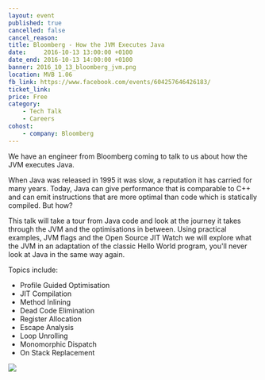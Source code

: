 ```yaml
---
layout: event
published: true
cancelled: false
cancel_reason:
title: Bloomberg - How the JVM Executes Java
date:     2016-10-13 13:00:00 +0100
date_end: 2016-10-13 14:00:00 +0100
banner: 2016_10_13_bloomberg_jvm.png
location: MVB 1.06
fb_link: https://www.facebook.com/events/604257646426183/
ticket_link:
price: Free
category:
    - Tech Talk
    - Careers
cohost:
    - company: Bloomberg
---
```


We have an engineer from Bloomberg coming to talk to us about how the JVM executes Java.

When Java was released in 1995 it was slow, a reputation it has carried for many years. Today, Java can give performance that is comparable to C++ and can emit instructions that are more optimal than code which is statically compiled. But how?

This talk will take a tour from Java code and look at the journey it takes through the JVM and the optimisations in between. Using practical examples, JVM flags and the Open Source JIT Watch we will explore what the JVM in an adaptation of the classic Hello World program, you'll never look at Java in the same way again.

Topics include:

* Profile Guided Optimisation
* JIT Compilation
* Method Inlining
* Dead Code Elimination
* Register Allocation
* Escape Analysis
* Loop Unrolling
* Monomorphic Dispatch
* On Stack Replacement

![](/assets/images/contrib/events/2016_10_13_bloomberg_jvm_poster.png)
